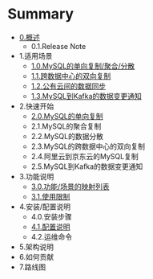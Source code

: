 # Summary

* [0.概述](0/0_overview.md)
	* 0.1.Release Note 
* 1.适用场景
	* [1.0.MySQL的单向复制/聚合/分散](1/1.0_mysql_replication.md)
	* [1.1.跨数据中心的双向复制](1/1.1_bidirectional_replication.md)
	* [1.2.公有云间的数据同步](1/1.2_sync_between_cloud.md)
	* [1.3.MySQL到Kafka的数据变更通知](1/1.3_mysql_kafka.md)
* 2.快速开始
	* [2.0.MySQL的单向复制](2/2.0_mysql_replication_1_1.md)
	* 2.1.MySQL的聚合复制
	* 2.2.MySQL的数据分散
	* 2.3.MySQL的跨数据中心的双向复制
	* 2.4.阿里云到京东云的MySQL复制
	* 2.5.MySQL到Kafka的数据变更通知
* 3.功能说明
	* [3.0.功能/场景的映射列表](3/3.0_function_scenario_mapping.md)
	* [3.1.使用限制](3/3.1_limitation.md)
* 4.安装/配置说明
	* 4.0.安装步骤
	* [4.1.配置说明](4/4.1_configuration.md)
	* 4.2.运维命令
* 5.架构说明
* 6.如何贡献
* 7.路线图